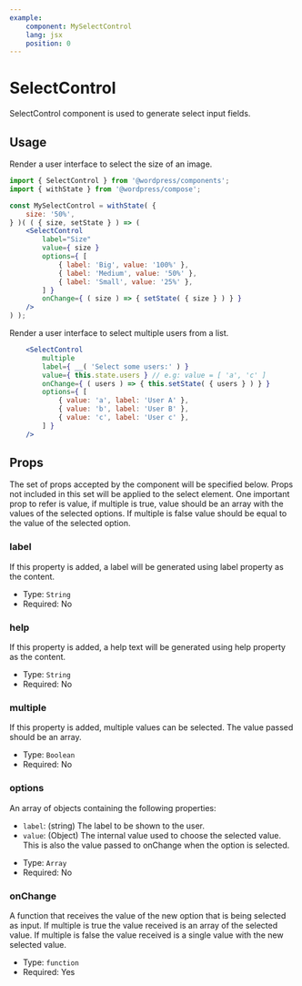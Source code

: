 ```yaml
---
example:
	component: MySelectControl
	lang: jsx
	position: 0
---
```


# SelectControl

SelectControl component is used to generate select input fields.


## Usage

Render a user interface to select the size of an image.
```jsx
import { SelectControl } from '@wordpress/components';
import { withState } from '@wordpress/compose';

const MySelectControl = withState( {
	size: '50%',
} )( ( { size, setState } ) => ( 
	<SelectControl
		label="Size"
		value={ size }
		options={ [
			{ label: 'Big', value: '100%' },
			{ label: 'Medium', value: '50%' },
			{ label: 'Small', value: '25%' },
		] }
		onChange={ ( size ) => { setState( { size } ) } }
	/>
) );
```

Render a user interface to select multiple users from a list.
```jsx
	<SelectControl
		multiple
		label={ __( 'Select some users:' ) }
		value={ this.state.users } // e.g: value = [ 'a', 'c' ]
		onChange={ ( users ) => { this.setState( { users } ) } }
		options={ [
			{ value: 'a', label: 'User A' },
			{ value: 'b', label: 'User B' },
			{ value: 'c', label: 'User c' },
		] }
	/>
```

## Props

The set of props accepted by the component will be specified below.
Props not included in this set will be applied to the select element.
One important prop to refer is value, if multiple is true,
value should be an array with the values of the selected options.
If multiple is false value should be equal to the value of the selected option.

### label

If this property is added, a label will be generated using label property as the content.

- Type: `String`
- Required: No

### help

If this property is added, a help text will be generated using help property as the content.

- Type: `String`
- Required: No

### multiple

If this property is added, multiple values can be selected. The value passed should be an array.

- Type: `Boolean`
- Required: No

### options

An array of objects containing the following properties:
* `label`: (string) The label to be shown to the user.
* `value`: (Object) The internal value used to choose the selected value. This is also the value passed to onChange when the option is selected.

- Type: `Array`
- Required: No

### onChange

A function that receives the value of the new option that is being selected as input.
If multiple is true the value received is an array of the selected value.
If multiple is false the value received is a single value with the new selected value.

- Type: `function`
- Required: Yes
